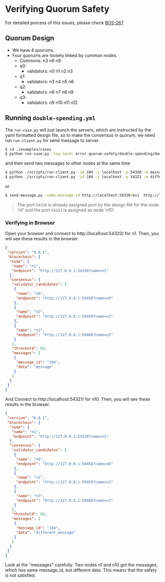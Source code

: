 # Verifying Quorum Safety

For detailed process of this issues, please check [BOS-267](https://blockchainos.atlassian.net/browse/BOS-267).

## Quorum Design

* We have 4 quorums.
* Four quorums are loosely linked by common nodes.
    * Commons: n3 n6 n9
    * q0:
      - validators: n0 n1 n2 n3
    * q1:
      - validators: n3 n4 n5 n6
    * q2:
      - validators: n6 n7 n8 n9
    * q3:
      - validators: n9 n10 n11 n12

## Running `double-spending.yml`

The `run-case.py` will just launch the servers, which are instructed by the yaml formatted design file, so to make the consensus in quorum, we need run `run-client.py` for send message to server.

```sh
$ cd ./examples/cases
$ python run-case.py -log-level error quorum-safety/double-spending/double-spending.yml
```

and then send two messages to other nodes at the same time
```sh
$ python ./scripts/run-client.py -id 104 -i localhost -p 54320 -m message
$ python ./scripts/run-client.py -id 104 -i localhost -p 54321 -m different_message
```

or

```sh
$ send-message.py -same-message-id http://localhost:54320?m=1  http://localhost:54321?m=1
```

> The port `54320` is already assigned port by the design file for the node 'n1' and the port `54321` is assigned as node 'n10'.

### Verifying in Browser

Open your browser and connect to http://localhost:54320/ for n1.
Then, you will see these results in the browser.

```json
{
 "version": "0.8.1",
 "blockchain": {
  "node": {
   "name": "n1",
   "endpoint": "http://127.0.0.1:54320?name=n1"
  },
  "consensus": {
   "validator_candidates": [
    {
     "name": "n0",
     "endpoint": "http://127.0.0.1:50458?name=n0"
    },
    {
     "name": "n2",
     "endpoint": "http://127.0.0.1:50459?name=n2"
    },
    {
     "name": "n3",
     "endpoint": "http://127.0.0.1:50460?name=n3"
    }
   ],
   "threshold": 60,
   "messages": [
    {
     "message_id": "104",
     "data": "message"
    }
   ]
  }
 }
}
```

And Connect to http://localhost:54321/ for n10. Then, you will see these results in the browser.

```json
{
 "version": "0.8.1",
 "blockchain": {
  "node": {
   "name": "n1",
   "endpoint": "http://127.0.0.1:54320?name=n1"
  },
  "consensus": {
   "validator_candidates": [
    {
     "name": "n0",
     "endpoint": "http://127.0.0.1:50458?name=n0"
    },
    {
     "name": "n2",
     "endpoint": "http://127.0.0.1:50459?name=n2"
    },
    {
     "name": "n3",
     "endpoint": "http://127.0.0.1:50460?name=n3"
    }
   ],
   "threshold": 60,
   "messages": [
    {
     "message_id": "104",
     "data": "different_message"
    }
   ]
  }
 }
}
```

Look at the "messages" carefully. Two nodes n1 and n10 got the messages, which has same message_id, but different data. This means that the safety is not satisfied.
